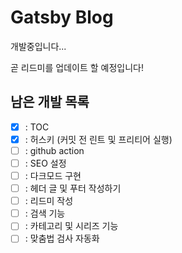 # Gatsby Blog

개발중입니다...

곧 리드미를 업데이트 할 예정입니다!

## 남은 개발 목록

- [x] : TOC
- [x] : 허스키 (커밋 전 린트 및 프리티어 실행)
- [ ] : github action
- [ ] : SEO 설정
- [ ] : 다크모드 구현
- [ ] : 헤더 글 및 푸터 작성하기
- [ ] : 리드미 작성
- [ ] : 검색 기능
- [ ] : 카테고리 및 시리즈 기능
- [ ] : 맞춤법 검사 자동화

